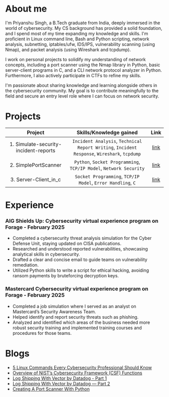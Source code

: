 # About me
I'm Priyanshu Singh, a B.Tech graduate from India, deeply immersed in the world of cybersecurity. My CS background has provided a solid foundation, and I spend most of my time expanding my knowledge and skills. I'm proficient in Linux command line, Bash and Python scripting, network analysis, subnetting, iptables/ufw, IDS/IPS, vulnerability scanning (using Nmap), and packet analysis (using Wireshark and tcpdump).

I work on personal projects to solidify my understanding of network concepts, including a port scanner using the Nmap library in Python, basic server-client programs in C, and a CLI network protocol analyzer in Python. Furthermore, I also actively participate in CTFs to refine my skills.

I'm passionate about sharing knowledge and learning alongside others in the cybersecurity community. My goal is to contribute meaningfully to the field and secure an entry level role where I can focus on network security.

# Projects

|                Project                |                                   Skills/Knowledge gained                                    |                                     Link                                     |
| :-----------------------------------: | :------------------------------------------------------------------------------------------: | :--------------------------------------------------------------------------: |
| 1. Simulate-security-incident-reports | `Incident Analysis`, `Technical Report Writing`, `Incident Response`, `Wireshark`, `tcpdump` | [link](https://github.com/EADDRINUSE-98/Simulated-security-incident-reports) |
|         2. SimplePortScanner          |              `Python`, `Socket Programming`, `TCP/IP Model`, `Network Security`              |          [link](https://github.com/EADDRINUSE-98/SimplePortScanner)          |
|         3. Server-Client_in_c         |                 `Socket Programming`, `TCP/IP Model`, `Error Handling`, `C`                  |         [link](https://github.com/EADDRINUSE-98/Server-Client_in_c)          |

# Experience
### AIG Shields Up: Cybersecurity virtual experience program on Forage - February 2025
- Completed a cybersecurity threat analysis simulation for the Cyber Defense Unit, staying updated on CISA publications.
- Researched and understood reported vulnerabilities, showcasing analytical skills in cybersecurity.
- Drafted a clear and concise email to guide teams on vulnerability remediation.
- Utilized Python skills to write a script for ethical hacking, avoiding ransom payments by bruteforcing decryption keys.

### Mastercard Cybersecurity virtual experience program on Forage - February 2025
- Completed a job simulation where I served as an analyst on Mastercard’s Security Awareness Team.
- Helped identify and report security threats such as phishing.
- Analyzed and identified which areas of the business needed more robust security training and implemented training courses and procedures for those teams.

# Blogs
- [5 Linux Commands Every Cybersecurity Professional Should Know](https://medium.com/@eaddrinuse-98/5-linux-commands-every-cybersecurity-professional-should-know-7ddf653186a8)
- [Overview of NIST’s Cybersecurity Framework (CSF) Functions](https://medium.com/@eaddrinuse-98/overview-of-nists-cybersecurity-framework-csf-functions-09c4e8686b08)
- [Log Shipping With Vector by Datadog - Part 1](https://medium.com/@eaddrinuse-98/log-shipping-with-vector-by-datadog-part-1-666011eeecc6)
- [Log Shipping With Vector by Datadog — Part 2](https://medium.com/@eaddrinuse-98/log-shipping-with-vector-by-datadog-part-2-f776638b4b07)
- [Creating A Port Scanner With Python](https://medium.com/@eaddrinuse-98/creating-a-port-scanner-with-python-4f24164b60e8)